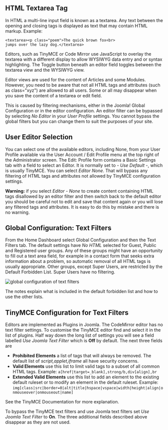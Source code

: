 <!-- Filename: Entering_raw_HTML_in_editors / Display title: HTML Filters -->

## HTML Textarea Tag

In HTML a multi-line input field is known as a textarea. Any text between the
opening and closing tags is displayed as text that may contain HTML markup.
Example:
```
<textarea><p class="poem">The quick brown fox<br>
jumps over the lazy dog.</textarea>
```
Editors, such as TinyMCE or Code Mirror use JavaScript to overlay the textarea
with a different display to allow WYSIWYG data entry and or syntax
highlighting. The Toggle button beneath an editor field toggles between the
textarea view and the WYSIWYG view.

Editor views are used for the content of Articles and some Modules. However,
you need to be aware that not all HTML tags and attributes (such as
class="xyz") are allowed to all users. Some or all may disappear when you
save the content of a textarea or edit field.

This is caused by filtering mechanisms, either in the Joomla! Global
Configuration or in the editor configuration. An editor filter can be
bypassed by selecting *No Editor* in your *User Profile* settings. You cannot
bypass the global filters but you can change them to suit the purposes of
your site.

## User Editor Selection

You can select one of the available editors, including None, from your User
Profile available via the User Account / Edit Profile menu at the top right of
the Administrator screen. The Edit: Profile form contains a Basic Settings
tab with a field to select an Editor. It is normally set to *- Use Default -*,
which is usually TinyMCE. You can select *Editor None*. That will bypass any
filtering of HTML tags and attributes not allowed by TinyMCE configuration
settings.

**Warning:** if you select *Editor - None* to create content containing HTML
tags disallowed by an editor filter and then switch back to the default editor
you should be careful not to edit and save that content again or you will lose
any filtered tags and attributes. It is easy to do this by mistake and there
is no warning.

## Global Configuration: Text Filters

From the Home Dashboard select Global Configuration and then the Text Filters
tab. The default settings have *No HTML* selected for Guest, Public and
Registered user groups. Any of these groups might have an opportunity
to fill out a text area field, for example in a contact form that seeks
extra information about a problem, so automatic removal of all HTML tags is
usually appropriate. Other groups, except Super Users, are restricted by the
Default Forbidden List. Super Users have no filtering.

![global configuration of text filters](../../../en/images/configuration/global-configuration-filters-tab.png)

The notes explain what is included in the default forbidden list and how to
use the other lists.

## TinyMCE Configuration for Text Filters

Editors are implemented as Plugins in Joomla. The CodeMirror editor has no text
filter settings. To customise the TinyMCE editor find and select it in the
list of plugins. Half way down the long list of settings you will see a field
labelled *Use Joomla Text Filter* which is **Off** by default. The next three
fields are
* **Prohibited Elements** a list of tags that will always be removed. The
default list of *script,applet,iframe* all have security concerns.
* **Valid Elements** use this list to limit valid tags to a subset of all
common HTML tags. Example: `a[href|target=_blank],strong/b,div[align],br`
* **Extended Valid Elements** use this list to add an element to the existing
default ruleset or to modify an element in the default ruleset. Example:
`img[class|src|border=0|alt|title|hspace|vspace|width|height|align|onmouseover|onmouseout|name]`

See the TinyMCE Documentation for more explanation.

To bypass the TinyMCE text filters and use Joomla text filters set *Use Joomla
Text Filter* to **On**. The three additional fields described above disappear
as they are not used.
